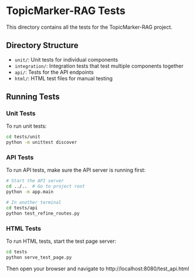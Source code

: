 # TopicMarker-RAG Tests

This directory contains all the tests for the TopicMarker-RAG project.

## Directory Structure

- `unit/`: Unit tests for individual components
- `integration/`: Integration tests that test multiple components together
- `api/`: Tests for the API endpoints
- `html/`: HTML test files for manual testing

## Running Tests

### Unit Tests

To run unit tests:

```bash
cd tests/unit
python -m unittest discover
```

### API Tests

To run API tests, make sure the API server is running first:

```bash
# Start the API server
cd ../..  # Go to project root
python -m app.main

# In another terminal
cd tests/api
python test_refine_routes.py
```

### HTML Tests

To run HTML tests, start the test page server:

```bash
cd tests
python serve_test_page.py
```

Then open your browser and navigate to http://localhost:8080/test_api.html
